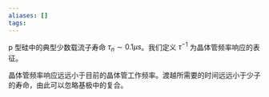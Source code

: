```yaml
---
aliases: []
tags:
---
```

p 型硅中的典型少数载流子寿命 $\tau_{n}\sim 0.1\mu s$。我们定义 $\tau^{-1}$ 为晶体管频率响应的表征。

晶体管频率响应远远小于目前的晶体管工作频率。渡越所需要的时间远远小于少子的寿命，由此可以忽略基极中的复合。
